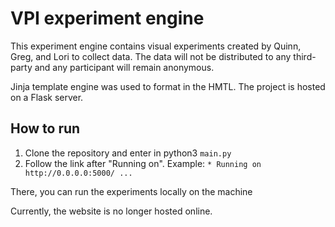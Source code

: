 # VPI experiment engine

This experiment engine contains visual experiments created by Quinn, Greg, and Lori to collect data. The data will not be distributed to any third-party and any participant will remain anonymous. 

Jinja template engine was used to format in the HMTL. The project is hosted on a Flask server.  

## How to run

1. Clone the repository and enter in python3 `main.py`
2. Follow the link after "Running on". Example: `* Running on http://0.0.0.0:5000/ ... `

There, you can run the experiments locally on the machine

Currently, the website is no longer hosted online. 